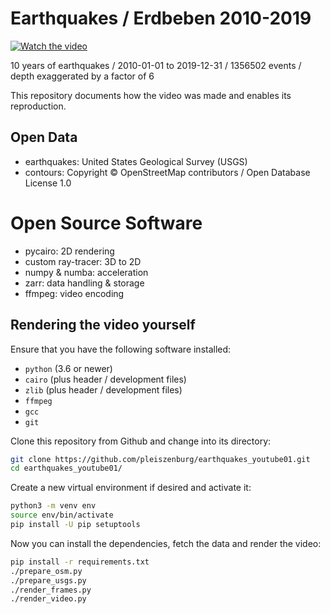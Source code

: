 # Earthquakes / Erdbeben 2010-2019

[![Watch the video](https://img.youtube.com/vi/RLHM5MQ5kAs/hqdefault.jpg)](https://youtu.be/RLHM5MQ5kAs)

10 years of earthquakes / 2010-01-01 to 2019-12-31 / 1356502 events / depth exaggerated by a factor of 6

This repository documents how the video was made and enables its reproduction.

## Open Data

- earthquakes: United States Geological Survey (USGS)
- contours: Copyright © OpenStreetMap contributors / Open Database License 1.0

# Open Source Software

- pycairo: 2D rendering
- custom ray-tracer: 3D to 2D
- numpy & numba: acceleration
- zarr: data handling & storage
- ffmpeg: video encoding

## Rendering the video yourself

Ensure that you have the following software installed:

- `python` (3.6 or newer)
- `cairo` (plus header / development files)
- `zlib` (plus header / development files)
- `ffmpeg`
- `gcc`
- `git`

Clone this repository from Github and change into its directory:

```bash
git clone https://github.com/pleiszenburg/earthquakes_youtube01.git
cd earthquakes_youtube01/
```

Create a new virtual environment if desired and activate it:

```bash
python3 -m venv env
source env/bin/activate
pip install -U pip setuptools
```

Now you can install the dependencies, fetch the data and render the video:

```bash
pip install -r requirements.txt
./prepare_osm.py
./prepare_usgs.py
./render_frames.py
./render_video.py
```
